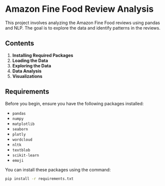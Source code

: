 # Amazon Fine Food Review Analysis

This project involves analyzing the Amazon Fine Food reviews using pandas and NLP. The goal is to explore the data and identify patterns in the reviews.

## Contents

1. **Installing Required Packages**
2. **Loading the Data**
3. **Exploring the Data**
4. **Data Analysis**
5. **Visualizations**

## Requirements

Before you begin, ensure you have the following packages installed:

- `pandas`
- `numpy`
- `matplotlib`
- `seaborn`
- `plotly`
- `wordcloud`
- `nltk`
- `textblob`
- `scikit-learn`
- `emoji`

You can install these packages using the command:

```bash
pip install -r requirements.txt

